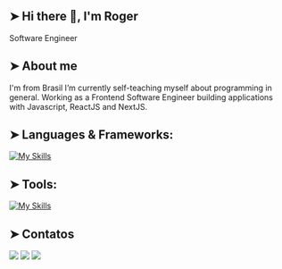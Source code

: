 ## ➤ Hi there 👋, I'm Roger
Software Engineer

## ➤ About me
I'm from Brasil
I’m currently self-teaching myself about programming in general.
Working as a Frontend Software Engineer building applications with Javascript, ReactJS and NextJS.


## ➤ Languages & Frameworks:
[![My Skills](https://skillicons.dev/icons?i=js,html,css,c,cs,java,mysql,py,react)](https://skillicons.dev)

## ➤ Tools:
[![My Skills](https://skillicons.dev/icons?i=linux,vscode,figma,github,unity,unreal,eclipse,arduino)](https://skillicons.dev)

## ➤ Contatos
<div>
<a href="https://instagram.com/rogercesaroficial" target="_blank"><img src="https://img.shields.io/badge/-Instagram-%23E4405F?style=for-the-badge&logo=instagram&logoColor=white" target="_blank"></a>
<a href = "mailto:contato@seu-usuário-aqui"><img src="https://img.shields.io/badge/Gmail-D14836?style=for-the-badge&logo=gmail&logoColor=white" target="_blank"></a>
<a href="https://www.linkedin.com/in/roger-c%C3%A9sar-dos-santos/" target="_blank"><img src="https://img.shields.io/badge/-LinkedIn-%230077B5?style=for-the-badge&logo=linkedin&logoColor=white" target="_blank"></a>   
</div>
